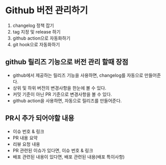 # Github 버전 관리하기
1. changelog 정책 잡기
2. tag 지정 및 release 하기
3. github action으로 자동화하기
4. git hook으로 자동화하기

## github 릴리즈 기능으로 버전 관리 할때 장점
- github에서 제공하는 릴리즈 기능을 사용하면, changelog를 자동으로 만들어준다.
- 상위 및 하위 버전의 변경사항을 한눈에 볼 수 있다.
- 커밋 기준이 아닌 PR 기준으로 변경사항을 볼 수 있다.
- github action을 사용하면, 자동으로 릴리즈를 만들어준다.







## PR시 추가 되어야할 내용 
- 이슈 번호 & 링크 
- PR 내용 요약
- 리뷰 요청 내용
- PR 관련된 이슈가 있다면, 이슈 번호 & 링크
- 배포 관련된 내용이 있다면, 배포 관련된 내용(배포 특이사항)
